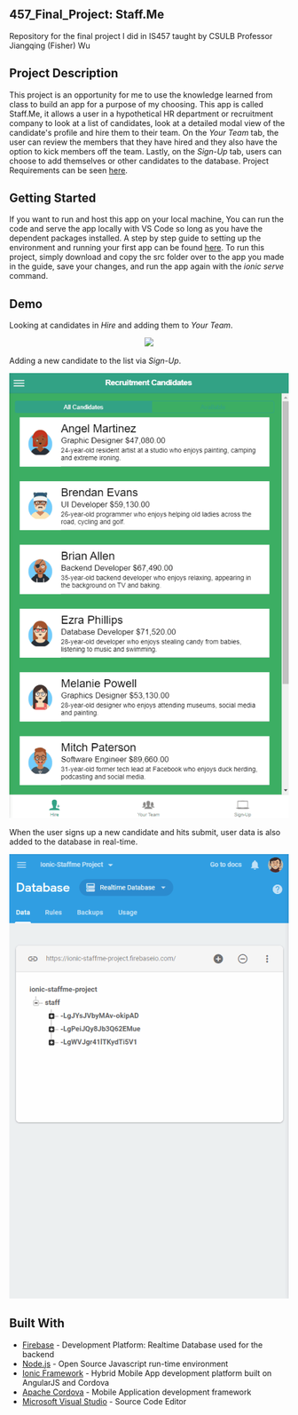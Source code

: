 ## 457_Final_Project: Staff.Me
Repository for the final project I did in IS457 taught by CSULB Professor Jiangqing (Fisher) Wu

## Project Description
This project is an opportunity for me to use the knowledge learned from class to build an app for a purpose of my choosing.
This app is called Staff.Me, it allows a user in a hypothetical HR department or recruitment company to look at a list of candidates,
look at a detailed modal view of the candidate's profile and hire them to their team. 
On the *Your Team* tab, the user can review the members that they have hired and they also have the option to kick members off the team.
Lastly, on the *Sign-Up* tab, users can choose to add themselves or other candidates to the database. Project Requirements can be seen [here](https://github.com/Hoan1028/457_Final_Project/blob/master/IS-457-Project-Grading-Sheet.xlsx).


## Getting Started
If you want to run and host this app on your local machine, You can run the code and serve the app locally with VS Code so long as you have the dependent packages installed. A step by step guide to setting up the environment and running your first app can be found [here](https://github.com/Hoan1028/457_Final_Project/blob/master/IS457-L02.pptx). To run this project, simply download and copy the src folder over to the app you made in the guide, save your changes, and run the app again with the *ionic serve* command.
## Demo
Looking at candidates in *Hire* and adding them to *Your Team*.
<p align="center">
  <img src="https://github.com/Hoan1028/457_Final_Project/blob/master/StaffMeGif1.gif">
</p>

Adding a new candidate to the list via *Sign-Up*.
<p align="center">
  <img src="https://github.com/Hoan1028/457_Final_Project/blob/master/StaffMeGif2.gif">
</p>

When the user signs up a new candidate and hits submit, user data is also added to the database in real-time.
<p align="center">
  <img src="https://github.com/Hoan1028/457_Final_Project/blob/master/StaffMeGif3.gif">
</p>

## Built With
* [Firebase](https://firebase.google.com/) - Development Platform: Realtime Database used for the backend
* [Node.js](https://nodejs.org/en/) - Open Source Javascript run-time environment
* [Ionic Framework](https://ionicframework.com/) - Hybrid Mobile App development platform built on AngularJS and Cordova
* [Apache Cordova](https://cordova.apache.org/) - Mobile Application development framework
* [Microsoft Visual Studio](https://code.visualstudio.com/) - Source Code Editor
